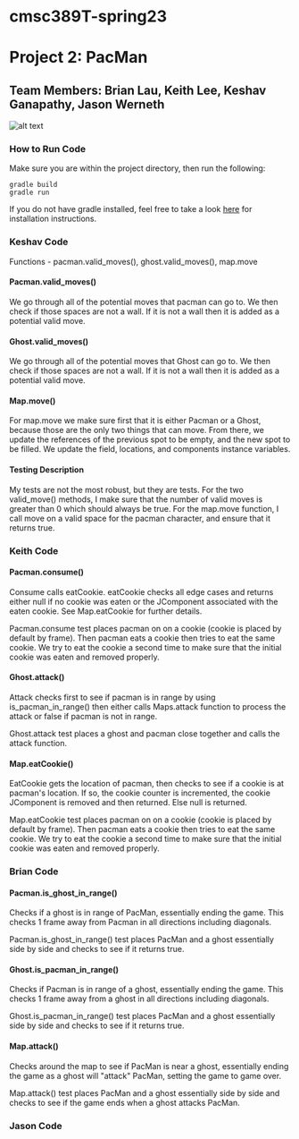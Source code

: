 # cmsc389T-spring23
# Project 2: PacMan
## Team Members: Brian Lau, Keith Lee, Keshav Ganapathy, Jason Werneth

![alt text](https://github.com/cmsc389T-spring23/Team10/blob/main/Projects/P2/documentation/PacMan%20Game%20Over.png?raw=true)

### How to Run Code
Make sure you are within the project directory, then run the following: 
```
gradle build
gradle run
```
If you do not have gradle installed, feel free to take a look <a href="https://gradle.org/install/">here</a> for installation instructions.

### Keshav Code
Functions - pacman.valid_moves(), ghost.valid_moves(), map.move

#### <b>Pacman.valid_moves()</b>
We go through all of the potential moves that pacman can go to. We then check if those spaces are not a wall. If it is not a wall then it is added as a potential valid move.

#### <b>Ghost.valid_moves()</b>
We go through all of the potential moves that Ghost can go to. We then check if those spaces are not a wall. If it is not a wall then it is added as a potential valid move.

#### <b>Map.move()</b>
For map.move we make sure first that it is either Pacman or a Ghost, because those are the only two things that can move. From there, we update the references of the previous spot to be empty, and the new spot to be filled. We update the field, locations, and components instance variables.

#### Testing Description
My tests are not the most robust, but they are tests. For the two valid_move() methods, I make sure that the number of valid moves is greater than 0 which should always be true. For the map.move function, I call move on a valid space for the pacman character, and ensure that it returns true.


### Keith Code
#### <b>Pacman.consume()</b>
Consume calls eatCookie. eatCookie checks all edge cases and returns either null if no cookie was eaten or the JComponent associated with the eaten cookie. See Map.eatCookie for further details.

Pacman.consume test places pacman on on a cookie (cookie is placed by default by frame). Then pacman eats a cookie then tries to eat the same cookie. We try to eat the cookie a second time to make sure that the initial cookie was eaten and removed properly.

#### <b>Ghost.attack()</b>
Attack checks first to see if pacman is in range by using is_pacman_in_range() then either calls Maps.attack function to process the attack or false if pacman is not in range.

Ghost.attack test places a ghost and pacman close together and calls the attack function.

#### <b>Map.eatCookie()</b>
EatCookie gets the location of pacman, then checks to see if a cookie is at pacman's location. If so, the cookie counter is incremented, the cookie JComponent is removed and then returned. Else null is returned. 

Map.eatCookie test places pacman on on a cookie (cookie is placed by default by frame). Then pacman eats a cookie then tries to eat the same cookie. We try to eat the cookie a second time to make sure that the initial cookie was eaten and removed properly.

### Brian Code
#### <b>Pacman.is_ghost_in_range()</b>
Checks if a ghost is in range of PacMan, essentially ending the game. This checks 1 frame away from Pacman in all directions
including diagonals.

Pacman.is_ghost_in_range() test places PacMan and a ghost essentially side by side and checks to see if it returns true.

#### <b>Ghost.is_pacman_in_range()</b>
Checks if Pacman is in range of a ghost, essentially ending the game. This checks 1 frame away from a ghost in all directions
including diagonals.

Ghost.is_pacman_in_range() test places PacMan and a ghost essentially side by side and checks to see if it returns true.

#### <b>Map.attack()</b>
Checks around the map to see if PacMan is near a ghost, essentially ending the game as a ghost will "attack" PacMan, setting the game to 
game over.

Map.attack() test places PacMan and a ghost essentially side by side and checks to see if the game ends when a ghost attacks PacMan.

### Jason Code
